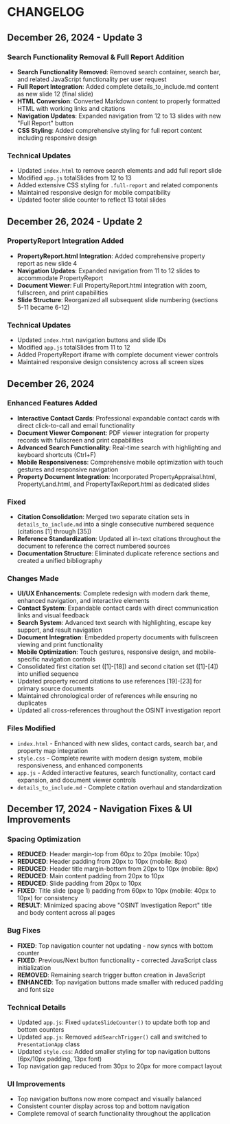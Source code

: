 # CHANGELOG

## December 26, 2024 - Update 3

### Search Functionality Removal & Full Report Addition

- **Search Functionality Removed**: Removed search container, search bar, and related JavaScript functionality per user request
- **Full Report Integration**: Added complete details_to_include.md content as new slide 12 (final slide)
- **HTML Conversion**: Converted Markdown content to properly formatted HTML with working links and citations
- **Navigation Updates**: Expanded navigation from 12 to 13 slides with new "Full Report" button
- **CSS Styling**: Added comprehensive styling for full report content including responsive design

### Technical Updates

- Updated `index.html` to remove search elements and add full report slide
- Modified `app.js` totalSlides from 12 to 13
- Added extensive CSS styling for `.full-report` and related components
- Maintained responsive design for mobile compatibility
- Updated footer slide counter to reflect 13 total slides

## December 26, 2024 - Update 2

### PropertyReport Integration Added

- **PropertyReport.html Integration**: Added comprehensive property report as new slide 4
- **Navigation Updates**: Expanded navigation from 11 to 12 slides to accommodate PropertyReport
- **Document Viewer**: Full PropertyReport.html integration with zoom, fullscreen, and print capabilities
- **Slide Structure**: Reorganized all subsequent slide numbering (sections 5-11 became 6-12)

### Technical Updates

- Updated `index.html` navigation buttons and slide IDs
- Modified `app.js` totalSlides from 11 to 12
- Added PropertyReport iframe with complete document viewer controls
- Maintained responsive design consistency across all screen sizes

## December 26, 2024

### Enhanced Features Added

- **Interactive Contact Cards**: Professional expandable contact cards with direct click-to-call and email functionality
- **Document Viewer Component**: PDF viewer integration for property records with fullscreen and print capabilities
- **Advanced Search Functionality**: Real-time search with highlighting and keyboard shortcuts (Ctrl+F)
- **Mobile Responsiveness**: Comprehensive mobile optimization with touch gestures and responsive navigation
- **Property Document Integration**: Incorporated PropertyAppraisal.html, PropertyLand.html, and PropertyTaxReport.html as dedicated slides

### Fixed

- **Citation Consolidation**: Merged two separate citation sets in `details_to_include.md` into a single consecutive numbered sequence (citations [1] through [35])
- **Reference Standardization**: Updated all in-text citations throughout the document to reference the correct numbered sources
- **Documentation Structure**: Eliminated duplicate reference sections and created a unified bibliography

### Changes Made

- **UI/UX Enhancements**: Complete redesign with modern dark theme, enhanced navigation, and interactive elements
- **Contact System**: Expandable contact cards with direct communication links and visual feedback
- **Search System**: Advanced text search with highlighting, escape key support, and result navigation
- **Document Integration**: Embedded property documents with fullscreen viewing and print functionality
- **Mobile Optimization**: Touch gestures, responsive design, and mobile-specific navigation controls
- Consolidated first citation set ([1]-[18]) and second citation set ([1]-[4]) into unified sequence
- Updated property record citations to use references [19]-[23] for primary source documents
- Maintained chronological order of references while ensuring no duplicates
- Updated all cross-references throughout the OSINT investigation report

### Files Modified

- `index.html` - Enhanced with new slides, contact cards, search bar, and property map integration
- `style.css` - Complete rewrite with modern design system, mobile responsiveness, and enhanced components
- `app.js` - Added interactive features, search functionality, contact card expansion, and document viewer controls
- `details_to_include.md` - Complete citation overhaul and standardization

## December 17, 2024 - Navigation Fixes & UI Improvements

### Spacing Optimization

- **REDUCED**: Header margin-top from 60px to 20px (mobile: 10px)
- **REDUCED**: Header padding from 20px to 10px (mobile: 8px)
- **REDUCED**: Header title margin-bottom from 20px to 10px (mobile: 8px)
- **REDUCED**: Main content padding from 20px to 10px
- **REDUCED**: Slide padding from 20px to 10px
- **FIXED**: Title slide (page 1) padding from 60px to 10px (mobile: 40px to 10px) for consistency
- **RESULT**: Minimized spacing above "OSINT Investigation Report" title and body content across all pages

### Bug Fixes

- **FIXED**: Top navigation counter not updating - now syncs with bottom counter
- **FIXED**: Previous/Next button functionality - corrected JavaScript class initialization
- **REMOVED**: Remaining search trigger button creation in JavaScript
- **ENHANCED**: Top navigation buttons made smaller with reduced padding and font size

### Technical Details

- Updated `app.js`: Fixed `updateSlideCounter()` to update both top and bottom counters
- Updated `app.js`: Removed `addSearchTrigger()` call and switched to `PresentationApp` class
- Updated `style.css`: Added smaller styling for top navigation buttons (6px/10px padding, 13px font)
- Top navigation gap reduced from 30px to 20px for more compact layout

### UI Improvements

- Top navigation buttons now more compact and visually balanced
- Consistent counter display across top and bottom navigation
- Complete removal of search functionality throughout the application
